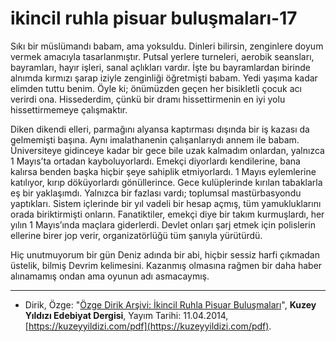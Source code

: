 # ikincil ruhla pisuar buluşmaları-17

Sıkı bir müslümandı babam, ama yoksuldu. Dinleri bilirsin, zenginlere doyum vermek amacıyla tasarlanmıştır. Putsal yerlere turneleri, aerobik seansları, bayramları, hayır işleri, sanal açlıkları vardır.
İşte bu bayramlardan birinde alnımda kırmızı şarap iziyle zenginliği
öğretmişti babam. Yedi yaşıma kadar elimden tuttu benim. Öyle ki;
önümüzden geçen her bisikletli çocuk acı verirdi ona. Hissederdim,
çünkü bir dramı hissettirmenin en iyi yolu hissettirmemeye çalışmaktır.

Diken dikendi elleri, parmağını alyansa kaptırması dışında bir iş kazası da gelmemişti başına. Aynı imalathanenin çalışanlarıydı annem
ile babam. Üniversiteye gidinceye kadar bir gece bile uzak kalmadım onlardan, yalnızca 1 Mayıs’ta ortadan kayboluyorlardı. Emekçi
diyorlardı kendilerine, bana kalırsa benden başka hiçbir şeye sahiplik etmiyorlardı. 1 Mayıs eylemlerine katılıyor, kırıp döküyorlardı
gönüllerince. Gece kulüplerinde kırılan tabaklarla eş bir yaklaşımdı.
Yalnızca bir fazlası vardı; toplumsal mastürbasyondu yaptıkları. Sistem içlerinde bir yıl vadeli bir hesap açmış, tüm yamukluklarını
orada biriktirmişti onların. Fanatiktiler, emekçi diye bir takım kurmuşlardı, her yılın 1 Mayıs’ında maçlara giderlerdi. Devlet onları
şarj etmek için polislerin ellerine birer jop verir, organizatörlüğü
tüm şanıyla yürütürdü.

Hiç unutmuyorum bir gün Deniz adında bir abi, hiçbir sessiz harfi çıkmadan üstelik, bilmiş Devrim kelimesini. Kazanmış olmasına
rağmen bir daha haber alınamamış ondan ama oyunun adı asmacaymış.

---
- Dirik, Özge: "[Özge Dirik Arşivi: İkincil Ruhla Pisuar Buluşmaları](https://kuzeyyildizi.com/files/ozgedirik-pisuar.pdf)", **Kuzey Yıldızı Edebiyat Dergisi**, Yayım Tarihi: 11.04.2014, [https://kuzeyyildizi.com/pdf](https://kuzeyyildizi.com/pdf).
